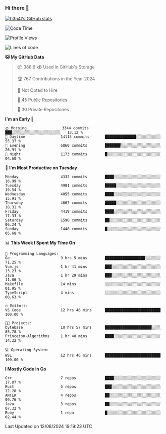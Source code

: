 ### Hi there 👋

[![h3n4l's GitHub stats](https://github-readme-stats.vercel.app/api?username=h3n4l&count_private=true&show_icons=true&theme=radical)](https://github.com/h3n4l/github-readme-stats)

<!--START_SECTION:waka-->
![Code Time](http://img.shields.io/badge/Code%20Time-1%2C902%20hrs%2011%20mins-blue)

![Profile Views](http://img.shields.io/badge/Profile%20Views-7-blue)

![Lines of code](https://img.shields.io/badge/From%20Hello%20World%20I%27ve%20Written-10.3%20million%20lines%20of%20code-blue)

**🐱 My GitHub Data** 

> 📦 388.6 kB Used in GitHub's Storage 
 > 
> 🏆 767 Contributions in the Year 2024
 > 
> 🚫 Not Opted to Hire
 > 
> 📜 45 Public Repositories 
 > 
> 🔑 30 Private Repositories 
 > 
**I'm an Early 🐤** 

```text
🌞 Morning                3344 commits        ███░░░░░░░░░░░░░░░░░░░░░░   13.12 % 
🌆 Daytime                14115 commits       ██████████████░░░░░░░░░░░   55.37 % 
🌃 Evening                6860 commits        ███████░░░░░░░░░░░░░░░░░░   26.91 % 
🌙 Night                  1173 commits        █░░░░░░░░░░░░░░░░░░░░░░░░   04.60 % 
```
📅 **I'm Most Productive on Tuesday** 

```text
Monday                   4332 commits        ████░░░░░░░░░░░░░░░░░░░░░   16.99 % 
Tuesday                  4981 commits        █████░░░░░░░░░░░░░░░░░░░░   19.54 % 
Wednesday                4055 commits        ████░░░░░░░░░░░░░░░░░░░░░   15.91 % 
Thursday                 4667 commits        █████░░░░░░░░░░░░░░░░░░░░   18.31 % 
Friday                   4419 commits        ████░░░░░░░░░░░░░░░░░░░░░   17.33 % 
Saturday                 1590 commits        ██░░░░░░░░░░░░░░░░░░░░░░░   06.24 % 
Sunday                   1448 commits        █░░░░░░░░░░░░░░░░░░░░░░░░   05.68 % 
```


📊 **This Week I Spent My Time On** 

```text
💬 Programming Languages: 
Go                       9 hrs 5 mins        ██████████████████░░░░░░░   71.25 % 
Vue.js                   1 hr 41 mins        ███░░░░░░░░░░░░░░░░░░░░░░   13.23 % 
Java                     1 hr 29 mins        ███░░░░░░░░░░░░░░░░░░░░░░   11.66 % 
Makefile                 14 mins             ░░░░░░░░░░░░░░░░░░░░░░░░░   01.95 % 
TypeScript               4 mins              ░░░░░░░░░░░░░░░░░░░░░░░░░   00.63 % 

🔥 Editors: 
VS Code                  12 hrs 46 mins      █████████████████████████   100.00 % 

🐱‍💻 Projects: 
bytebase                 10 hrs 57 mins      █████████████████████░░░░   85.78 % 
Princeton-Algorithms     1 hr 48 mins        ████░░░░░░░░░░░░░░░░░░░░░   14.22 % 

💻 Operating System: 
WSL                      12 hrs 46 mins      █████████████████████████   100.00 % 
```

**I Mostly Code in Go** 

```text
C++                      7 repos             ████░░░░░░░░░░░░░░░░░░░░░   17.07 % 
Rust                     5 repos             ███░░░░░░░░░░░░░░░░░░░░░░   12.20 % 
ANTLR                    4 repos             ██░░░░░░░░░░░░░░░░░░░░░░░   09.76 % 
Java                     3 repos             ██░░░░░░░░░░░░░░░░░░░░░░░   07.32 % 
Ruby                     1 repo              █░░░░░░░░░░░░░░░░░░░░░░░░   02.44 % 
```




 Last Updated on 12/08/2024 19:19:23 UTC
<!--END_SECTION:waka-->

